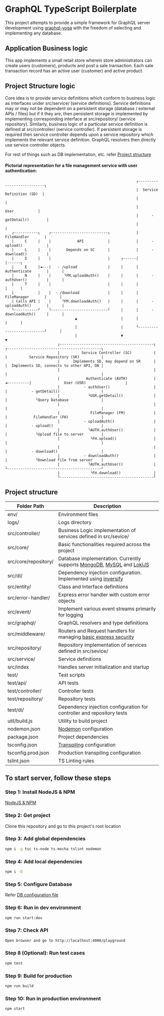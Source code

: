 # GraphQL TypeScript Boilerplate

This project attempts to provide a simple framework for GraphQL server development using [graphql-yoga](https://github.com/prisma-labs/graphql-yoga) with the freedom of selecting and implementing any database.

## Application Business logic

This app implements a small retail store wherein store administrators can create users (customers), products and post a sale transaction. Each sale transaction record has an active user (customer) and active product.

## Project Structure logic

Core idea is to provide service definitions which conform to business logic as interfaces under src/service/ (service definitions). Service definitions may or may not be dependent on a persistent storage (database / external APIs / files) but if it they are, then persistent storage is implemented by implementing corresponding interface at src/repository/ (service repository). Similarly, business logic of a particular service definition is defined at src/controller/ (service controller). If persistent storage is required then service controller depends upon a service repository which implements the relevant service definition. GraphQL resolvers then directly use service controller objects.

For rest of things such as DB implementation, etc. refer [Project structure](https://github.com/akash-kansara/graphql-typescript-boilerplate#project-structure)

#### Pictorial representation for a file management service with user authentication:
```
															┌---------------------------┐
															|  Service Definition (SD)  |
															|                           |
															|            User 			|
															|      - getDetail()        |
															|                           |
   ┌-----------┐	┌--------------------------┐			|         FileHandler 		|
   |     C	   |	|            API		   |			|      - upload()           |
   |     L	   |	|       Depends on SC	   |			|      - download()         |
   |     I	   |	|						   |	 ┌------|                           |------┐
   |     E	   |◄---|   - /upload			   |	 |  	|        Authenticate       |      |
   |     N	   |	|      └FM.uploadAuth()    |	 |  	|      - authUser()         |      |
   |     T	   |	|                          |	 |  	|                           |      |
   |      	   |	|  - /download             |	 |  	|         FileManager       |      |
   | Calls API |	|     └FM.downloadAuth()   |	 |  	|      - uploadAuth()       |      |
   └-----------┘	└--------------------------┘	 |  	|      - downloadAuth()     |      |
								▲					 |  	|                           |      |
								|					 |  	└---------------------------┘      |
								|					 ▼  									   ▼
						┌-------------------------------------------┐			┌-------------------------------------------┐
						|          Service Controller (SC)          |			|          Service Repository (SR)          |
						|      Implements SD, may depend on SR      |			|  Implements SD, connects to other API, DB |
						|                                           |			|                                           |
						|            Authenticate (AUTH)     		|◄----------|               User (USR)     		        |
						|           - authUser()                    |			|           - getDetail()                   |
						|             └USR.getDetail() 		 	    |			|             └Query Database 		 	    |
						|                                           |			|                                           |
						|              FileManager (FM)		        |			|            FileHandler (FH)		        |
						|           - uploadAuth()                  |			|           - upload()                      |
						|             └AUTH.authUser()              |			|             └Upload file to server        |
						|              └FH.upload()                 |			|                                           |
						|                                           |			|           - download()                    |
						|           - downloadAuth()                |			|             └Download file from server    |
						|             └AUTH.authUser()              |			└-------------------------------------------┘
						|              └FH.download()               |
						└-------------------------------------------┘
```

## Project structure
| Folder Path | Description |
| ------------- | ------------- |
| env/ | Environment files |
| logs/ | Logs directory |
| src/controller/ | Business Logic implementation of services defined in src/sevice/ |
| src/core/ | Basic functionalities required across the project |
| src/core/repository/ | Database implementation. Currently supports [MongoDB](https://www.mongodb.com/), [MySQL](https://www.mysql.com/) and [LokiJS](https://github.com/techfort/LokiJS) |
| src/di/ | Dependency injection configuration. Implemented using [inversify](https://www.npmjs.com/package/inversify) |
| src/entity/ | Class and Interface definitions |
| src/error-handler/ | Express error handler with custom error objects |
| src/event/ | Implement various event streams primarily for logging |
| src/graphql/ | GraphQL resolvers and type definitions |
| src/middleware/ | Routers and Request handlers for managing [basic express security](https://expressjs.com/en/advanced/best-practice-security.html) |
| src/repository/ | Repository implementation of services defined in src/sevice/ |
| src/service/ | Service definitions |
| src/index | Handles server initialization and startup |
| test/ | Test scripts |
| test/api/ | API tests |
| test/controller/ | Controller tests |
| test/repository/ | Repository tests |
| test/di/ | Dependency injection configuration for controller and repository tests |
| util/build.js | Utility to build project |
| nodemon.json | [Nodemon](https://github.com/remy/nodemon) configuration |
| package.json | Project dependencies |
| tsconfig.json | [Transpiling](https://www.typescriptlang.org/docs/handbook/tsconfig-json.html) configuration |
| tsconfig.prod.json | Production transpiling configuration |
| tslint.json | TS Linting rules |


## To start server, follow these steps

### Step 1: Install NodeJS & NPM

[NodeJS & NPM](https://nodejs.org/en/download/)

### Step 2: Get project
Clone this repository and go to this project's root location


### Step 3: Add global dependencies

```bash
npm i -g tsc ts-node ts-mocha tslint nodemon
```

### Step 4: Add local dependencies

```bash
npm i -D
```

### Step 5: Configure Database

Refer [DB configuration file](DB.md)

### Step 6: Run in dev environment

```bash
npm run start:dev
```

### Step 7: Check API

```bash
Open browser and go to http://localhost:4000/playground
```

### Step 8 (Optional): Run test cases

```bash
npm test
```

### Step 9: Build for production

```bash
npm run build
```

### Step 10: Run in production environment

```bash
npm start
```